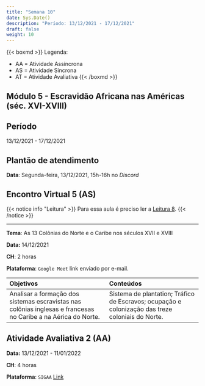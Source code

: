 ```yaml
---
title: "Semana 10"
date: Sys.Date()
description: "Período: 13/12/2021 - 17/12/2021"
draft: false
weight: 10
---
```


{{< boxmd >}}
Legenda: 
- AA = Atividade Assíncrona
- AS = Atividade Síncrona
- AT = Atividade Avaliativa
{{< /boxmd >}}

## Módulo 5 - Escravidão Africana nas Américas (séc. XVI-XVIII)

## Período

13/12/2021 - 17/12/2021

## Plantão de atendimento

**Data**: Segunda-feira, 13/12/2021, 15h-16h no *Discord*

## Encontro Virtual 5 (AS)

{{< notice info "Leitura" >}}
Para essa aula é preciso ler a [Leitura 8](https://cclhm0057.netlify.app/semanal/sem9/#leitura-8-aa).
{{< /notice >}}

***

**Tema**: As 13 Colônias do Norte e o Caribe nos séculos XVII e XVIII

**Data:**  14/12/2021

**CH**: 2 horas

**Plataforma**: `Google Meet` link enviado por e-mail.

| Objetivos           | Conteúdos         |
|:--------------------|:------------------|
| Analisar a formação dos sistemas escravistas nas colônias inglesas e francesas no Caribe a na Aérica do Norte. | Sistema de plantation; Tráfico de Escravos; ocupação e colonização das treze coloniais do Norte. |

## Atividade Avaliativa 2 (AA)

**Data:**  13/12/2021 - 11/01/2022

**CH**: 4 horas

**Plataforma**: `SIGAA` [Link](atividades/AT2.pdf)

